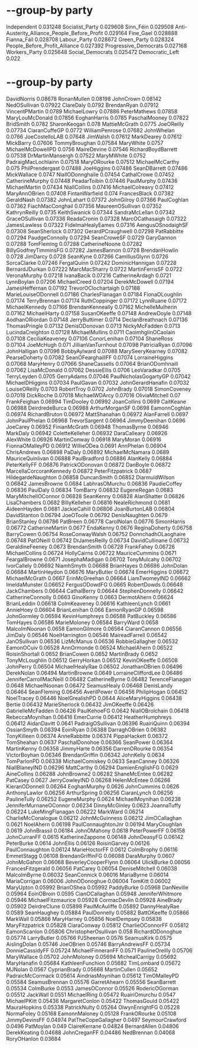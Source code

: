 # --group-by party

Independent                    0.031248
Socialist_Party                0.029608
Sinn_Féin                      0.029508
Anti-Austerity_Alliance_People_Before_Profit 0.029164
Fine_Gael                      0.028888
Fianna_Fáil                    0.028708
Labour_Party                   0.028672
Green_Party                    0.028324
People_Before_Profit_Alliance  0.027392
Progressive_Democrats          0.027168
Workers_Party                  0.025648
Social_Democrats               0.025472
Democratic_Left                0.022


# --group-by party

DavidNorris                    0.08678
RonanMullen                    0.08198
JohnCrown                      0.08142
NedOSullivan                   0.07922
ClareDaly                      0.0792
BrendanRyan                    0.07912
VincentPMartin                 0.0789
MichaelLowry                   0.07886
PeterMathews                   0.07858
MaryLouMcDonald                0.07856
EoghanHarris                   0.0785
PaschalMooney                  0.07822
BridSmith                      0.0782
SharonKeogan                   0.078
MattieMcGrath                  0.0775
JoeOReilly                     0.07734
CiaranCuffeGP                  0.0772
WilliamPenrose                 0.07682
JohnWhelan                     0.0766
JoeCostelloLAB                 0.07648
JimWalsh                       0.07612
MarkDearey                     0.07612
MickBarry                      0.07606
TommyBroughan                  0.07584
MaryWhite                      0.0757
MichaelMcDowellPD              0.0756
MaireDevine                    0.07546
RichardBoydBarrett             0.07538
DrMartinMansergh               0.07522
MaryMWhite                     0.0752
PadraigMacLochlainn            0.07518
MaryORourke                    0.07512
MichaelMcCarthy                0.075
PhilPrendergast                0.07488
JoeHiggins                     0.07486
SeanDBarrett                   0.07486
MickWallace                    0.0747
NiallODonnghaile               0.07454
CathalCrowe                    0.07452
CatherineMurphy                0.07448
PeadarToibin                   0.07446
PaulMurphy                     0.07436
MichaelMartin                  0.07434
NiallCollins                   0.07416
MichaelColreavy                0.07412
MaryAnnOBrien                  0.07408
FintanWarfield                 0.074
FrancesBlack                   0.07382
GeraldNash                     0.07382
JohnLahart                     0.07372
JohnGilroy                     0.07366
PaulCoghlan                    0.07362
FiachMacConghail               0.07356
MaureenOSullivan               0.07352
KathrynReilly                  0.0735
KeithSwanick                   0.07344
SandraMcLellan                 0.07342
GraceOSullivan                 0.07336
ReadaCronin                    0.07328
MarcOCathasaigh                0.07322
JamesLawless                   0.07322
FidelmaHealyEames              0.07316
AengusOSnodaighSF              0.07308
SeanSherlock                   0.07302
GerardPCraughwell              0.07298
PatRabbitte                    0.07294
PaudgeConnolly                 0.07294
SeanCroweSF                    0.0729
GaryGannon                     0.07288
TomFleming                     0.07288
CatherineNoone                 0.07282
BillyGodfreyTimminsFG          0.07282
JamesBannon                    0.0728
BrendanHowlin                  0.0728
JimDarcy                       0.0728
SeanKyne                       0.07266
CamillusGlynn                  0.0726
SorcaClarke                    0.07246
FergalQuinn                    0.07242
DominicHannigan                0.07228
BernardJDurkan                 0.07222
MarcMacSharry                  0.0722
MartinFerrisSF                 0.0722
VeronaMurphy                   0.07218
IvanaBacik                     0.07216
CatherineArdagh                0.0721
LynnBoylan                     0.07206
MichaelCreed                   0.07204
DerekMcDowell                  0.07194
JamesHeffernan                 0.07192
TrevorOClochartaigh            0.07188
MarieLouiseODonnell            0.07186
CharlesFlanagan                0.07184
FionaOLoughlin                 0.07174
TerryBrennan                   0.07174
RuthCoppinger                  0.07172
LynnRuane                      0.07172
MichaelKennedy                 0.07166
BrendanKenneally               0.07162
MichelleMulherin               0.07162
MichaelHarty                   0.07158
SusanOKeeffe                   0.07148
AndrewDoyle                    0.07148
AodhanORiordan                 0.07148
JerryButtimer                  0.0714
DeclanBreathnach               0.07136
ThomasPringle                  0.07132
DenisODonovan                  0.0713
NickyMcFadden                  0.0713
LucindaCreighton               0.07128
MichaelMullins                 0.0711
CaoimhglinOCaolain             0.07108
CeciliaKeaveney                0.07106
ConorLenihan                   0.07104
ShaneRoss                      0.07104
JoeMcHugh                      0.071
JillianVanTurnhout             0.07098
PatriciaRyan                   0.07096
JohnHalligan                   0.07096
BobbyAylward                   0.07088
MarySeeryKearney               0.07082
PearseDoherty                  0.07082
SeanOFearghaillFF              0.07074
LorraineHiggins                0.07068
MaryHenry                      0.07066
ShaneCassells                  0.07064
BrianODomhnaill                0.07062
LisaMcDonald                   0.07062
DessieEllis                    0.0706
LeoVaradkar                    0.0705
TerryLeyden                    0.0705
GerryAdams                     0.07046
PaulNicholasGogartyGP          0.07042
MichaelDHiggins                0.07034
PaulGavan                      0.07032
JohnGerardHanafin              0.07032
LouiseOReilly                  0.0703
RobertTroy                     0.0702
JohnBrady                      0.07018
SimonCoveney                   0.07018
DickRoche                      0.07018
MichaelWDArcy                  0.07016
OliviaMitchell                 0.07
FrankFeighan                   0.06994
TimDooley                      0.06992
JoanCollins                    0.0699
CaitKeane                      0.06988
DeirdredeBurca                 0.06988
ArthurMorganSF                 0.0698
EamonnCoghlan                  0.06974
RichardBruton                  0.06972
MattShanahan                   0.06972
AlanFarrell                    0.0697
JohnPaulPhelan                 0.06968
TrevorSargent                  0.06964
JimmyDeenihan                  0.0696
JoeCarey                       0.06952
FinianMcGrath                  0.06948
ThomasByrne                    0.06946
MarkDaly                       0.06942
ColetteKelleher                0.06932
DaraCalleary                   0.06926
AlexWhite                      0.06926
MartinConway                   0.06918
MaryMoran                      0.06916
FionnaOMalleyPD                0.06912
WillieODea                     0.0691
AnnPhelan                      0.06904
ChrisAndrews                   0.06898
PaDaly                         0.06892
MichaelMcNamara                0.0689
MauriceQuinlivan               0.06888
PaulBradford                   0.06886
AlanKelly                      0.06884
PeterKellyFF                   0.06876
PatrickODonovan                0.06872
DanBoyle                       0.06872
MarcellaCorcoranKennedy        0.06872
PeterFitzpatrick               0.0687
HildegardeNaughton             0.06858
DuncanSmith                    0.06852
DiarmuidWilson                 0.06842
JamesBrowne                    0.0684
LabhrasOMurchu                 0.06836
PaudieCoffey                   0.06836
PaulDaly                       0.06834
TomBarry                       0.06832
EugeneRegan                    0.0683
MaryMitchellOConnor            0.06828
SeanKenny                      0.06828
AlanShatter                    0.06826
LisaChambers                   0.0682
BillyKelleher                  0.06816
NealeRichmond                  0.0681
AideenHayden                   0.0681
JackieCahill                   0.06806
JoanBurtonLAB                  0.06804
DavidStanton                   0.06794
JoeOToole                      0.06792
DenisNaughten                  0.0679
BrianStanley                   0.06786
PatBreen                       0.06778
CarolNolan                     0.06776
SimonHarris                    0.06772
CatherineMartin                0.0677
EndaKenny                      0.0676
ReginaDoherty                  0.06758
BarryCowen                     0.06754
RoseConwayWalsh                0.06752
DonnchadhOLaoghaire            0.06748
PatONeill                      0.06742
DrJamesReilly                  0.06734
DavidCullinane                 0.06732
GeraldineFeeney                0.0673
BrendanSmith                   0.06728
FrankFahey                     0.06726
MichaelCollins                 0.06724
HollyCairns                    0.06722
MauriceCummins                 0.0671
FeargalBrowne                  0.0671
JosephaMadigan                 0.06702
TonyMulcahy                    0.06702
IvorCallely                    0.06692
NiamhSmyth                     0.06688
BrianHayes                     0.06686
JohnDolan                      0.06684
MartinHeydon                   0.06676
MaryButler                     0.06674
EmerHiggins                    0.06672
MichaelMcGrath                 0.0667
ErinMcGreehan                  0.06664
LiamTwomeyIND                  0.06662
ImeldaMunster                  0.06652
FergusODowdFG                  0.0665
RobertDowds                    0.06648
JackChambers                   0.06644
CathalBerry                    0.06644
StephenDonnelly                0.06642
CatherineConnolly              0.0663
GinoKenny                      0.0663
DermotAhern                    0.06624
BrianLeddin                    0.06618
ColmKeaveney                   0.06616
KathleenLynch                  0.0661
AnnieHoey                      0.06604
BrianLenihan                   0.066
EamonRyanGP                    0.06598
JohnGormley                    0.06594
KevinHumphreys                 0.06588
PatBuckley                     0.06586
TomHayes                       0.06586
MarieMoloney                   0.06584
BarryWard                      0.0658
MalcolmNoonan                  0.0658
EamonGilmore                   0.06564
CiaranCannon                   0.06556
JimDaly                        0.06546
NoelHarrington                 0.06546
MaireadFarrell                 0.06542
JanOSullivan                   0.06536
LizMcManus                     0.06536
RobbieGallagher                0.06532
EamonOCuiv                     0.06528
AnnOrmonde                     0.06524
MichaelAhern                   0.06522
RoisinShortall                 0.0652
BrianCowen                     0.0652
MartinBrady                    0.0652
TonyMcLoughlin                 0.06512
GerryHorkan                    0.06512
KevinOKeeffe                   0.06508
JohnPerry                      0.06504
MichaelHealyRae                0.06502
JonathanOBrien                 0.06496
DerekNolan                     0.06494
MartinBrowne                   0.0649
LorraineCliffordLee            0.06486
JenniferCarrollMacNeill        0.06482
CatherineByrne                 0.06482
TerenceFlanagan                0.0648
MichaelNoonan                  0.06472
SeamusHealy                    0.06468
DenisLandy                     0.06464
SeanFleming                    0.06456
AverilPower                    0.06456
PhilipHogan                    0.06452
NoelTracey                     0.06446
NoelGrealishPD                 0.0644
AliceMaryHiggins               0.06438
Bertie                         0.06432
MarieSherlock                  0.06432
JimOKeeffe                     0.06426
GabrielleMcFadden              0.06426
PaulKehoeFG                    0.0642
NiallOBrolchain                0.06418
RebeccaMoynihan                0.06416
EmerCurrie                     0.06412
HeatherHumphreys               0.06412
AidanDavitt                    0.0641
PadraigOSullivan               0.06396
RuairiQuinn                    0.06394
OssianSmyth                    0.06394
EoinRyan                       0.06388
DarraghOBrien                  0.06382
TonyKilleen                    0.06374
AnneRabbitte                   0.06374
PippaHackett                   0.06372
TomSheahan                     0.0637
PaschalDonohoe                 0.06366
SeanPower                      0.06364
MartinKenny                    0.06358
JimmyHarte                     0.06356
DarrenORourke                  0.06354
VictorBoyhan                   0.06346
BrendanGriffin                 0.06342
JohnKelly                      0.0634
TomParlonPD                    0.06338
MichaelComiskey                0.0633
SeanCanney                     0.06326
NiallBlaneyIND                 0.06296
MattCarthy                     0.06294
DamienEnglishFG                0.0629
AineCollins                    0.06288
JohnBrowne2                    0.06282
ShaneMcEntee                   0.06282
PatCasey                       0.0627
JerryCowleyIND                 0.06268
HelenMcEntee                   0.06266
KieranODonnell                 0.06264
EoghanMurphy                   0.0626
JohnCummins                    0.0626
AnthonyLawlor                  0.06256
ArthurSpring                   0.06256
CiaranLynch                    0.06256
PaulineTully                   0.06252
EugeneMurphy                   0.0624
MichaelMoynihan                0.06238
JenniferMurnaneOConnor         0.06234
DinnyMcGinley                  0.0623
JoannaTuffy                    0.06224
LukeMingFlanagan               0.06222
MarkWard                       0.06214
CharlieMcConalogue             0.06212
JohnMcGuinness                 0.06212
JimOCallaghan                  0.0621
NoelAhern                      0.06198
PaulConnaughtonJnr             0.06194
MaryCoughlan                   0.0619
JohnBrassil                    0.06184
JohnOMahony                    0.0618
PeterPowerFF                   0.06158
JohnCurranFF                   0.0615
KatherineZappone               0.06148
JohnDeasyFG                    0.06142
PeterBurke                     0.0614
JohnEllis                      0.06126
RoisinGarvey                   0.06126
PaulConnaughton                0.06124
MarieHoctorFF                  0.0612
ColmBrophy                     0.06116
EmmetStagg                     0.06108
BrendanGriffinFG               0.06088
DaraMurphy                     0.0607
JohnMcGahon                    0.06068
BeverleyCooperFlynn            0.06064
UlickBurke                     0.06056
FrancesFitzgerald              0.06056
PatCarey                       0.06054
DeniseMitchell                 0.06038
MalcolmByrne                   0.06032
SeanConnick                    0.06016
MariaByrne                     0.06014
MariaCorrigan                  0.06006
JohnODonoghue                  0.06004
TomKitt                        0.06002
MaryUpton                      0.05992
BrianOShea                     0.05992
PaddyBurke                     0.05968
DanNeville                     0.05964
EoinOBroin                     0.0595
CianOCallaghan                 0.05948
JenniferWhitmore               0.05946
MichaelFitzmaurice             0.05928
CormacDevlin                   0.05928
AineBrady                      0.05902
DeirdreClune                   0.05898
PaulMcAuliffe                  0.05892
DannyHealyRae                  0.0589
SeanHaughey                    0.05884
PaulDonnelly                   0.05882
BattOKeeffe                    0.05866
MarkWall                       0.05866
MaryHarney                     0.05856
NoelDempsey                    0.05838
MaryFitzpatrick                0.05828
CiaraConway                    0.05812
CharlieOConnorFF               0.05812
EamonScanlon                   0.05806
ChristopherOsullivan           0.058
RichardODonoghue               0.05774
LarryButler                    0.05766
PJSheenan                      0.0576
SeamusKirk                     0.0575
AislingDolan                   0.05746
JoeOBrien                      0.05746
BarryAndrewsFF                 0.05734
DonnieCassidyFF                0.05724
MichaelFinneranFF              0.0571
PaulineOreilly                 0.05706
MaryWallace                    0.05702
JohnMoloney                    0.05694
MichealCarrigy                 0.05692
MaryHanafin                    0.05684
KathleenFunchion               0.05682
TimLombard                     0.05672
MJNolan                        0.0567
CyprianBrady                   0.05668
MartinCullen                   0.05652
PadraicMcCormack               0.05614
AindriasMoynihan               0.05612
TimOMalleyPD                   0.05584
SeamusBrennan                  0.05576
GarretAhearn                   0.05556
SeanBarrett                    0.05534
ColmBurke                      0.0553
JamesOConnor                   0.05526
RodericOGorman                 0.05512
JackWall                       0.0551
MichaelRing                    0.05472
RuairiOmurchu                  0.0547
MichaelPKitt                   0.05436
MargaretConlon                 0.05422
ThomasGould                    0.05422
MauraHopkins                   0.05338
PatrickNulty                   0.05264
OlwynEnrightFG                 0.05228
NormaFoley                     0.05168
EamonnMaloney                  0.05128
FrankORourke                   0.05108
JimmyDevinsFF                  0.04974
PatTheCopeGallagher            0.0497
SeymourCrawford                0.0496
PatMoylan                      0.049
ClaireKerrane                  0.04824
BernardAllen                   0.04806
DerekKeating                   0.04688
JohnCreganFF                   0.04486
NedBrennan                     0.04068
RoryOHanlon                    0.03684
